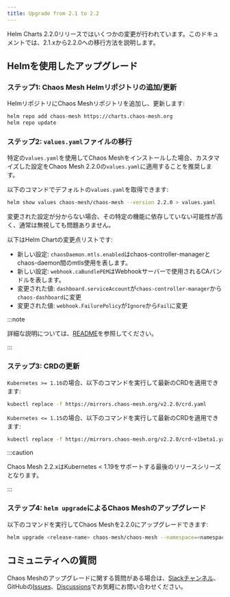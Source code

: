 ```yaml
---
title: Upgrade from 2.1 to 2.2
---
```


Helm Charts 2.2.0リリースではいくつかの変更が行われています。このドキュメントでは、2.1.xから2.2.0への移行方法を説明します。

## Helmを使用したアップグレード

### ステップ1: Chaos Mesh Helmリポジトリの追加/更新

HelmリポジトリにChaos Meshリポジトリを追加し、更新します:

```bash
helm repo add chaos-mesh https://charts.chaos-mesh.org
helm repo update
```

### ステップ2: `values.yaml`ファイルの移行

特定の`values.yaml`を使用してChaos Meshをインストールした場合、カスタマイズした設定をChaos Mesh 2.2.0の`values.yaml`に適用することを推奨します。

以下のコマンドでデフォルトの`values.yaml`を取得できます:

```bash
helm show values chaos-mesh/chaos-mesh --version 2.2.0 > values.yaml
```

変更された設定が分からない場合、その特定の機能に依存していない可能性が高く、通常は無視しても問題ありません。

以下はHelm Chartの変更点リストです:

- 新しい設定: `chaosDaemon.mtls.enabled`はchaos-controller-managerとchaos-daemon間のmtls使用を表します。
- 新しい設定: `webhook.caBundlePEM`はWebhookサーバーで使用されるCAバンドルを表します。
- 変更された値: `dashboard.serviceAccount`が`chaos-controller-manager`から`chaos-dashboard`に変更
- 変更された値: `webhook.FailurePolicy`が`Ignore`から`Fail`に変更

:::note

詳細な説明については、[README](https://github.com/chaos-mesh/chaos-mesh/blob/v2.2.0/helm/chaos-mesh/README.md)を参照してください。

:::

### ステップ3: CRDの更新

`Kubernetes >= 1.16`の場合、以下のコマンドを実行して最新のCRDを適用できます:

```bash
kubectl replace -f https://mirrors.chaos-mesh.org/v2.2.0/crd.yaml
```

`Kubernetes <= 1.15`の場合、以下のコマンドを実行して最新のCRDを適用できます:

```bash
kubectl replace -f https://mirrors.chaos-mesh.org/v2.2.0/crd-v1beta1.yaml
```

:::caution

Chaos Mesh 2.2.xはKubernetes < 1.19をサポートする最後のリリースシリーズとなります。

:::

### ステップ4: `helm upgrade`によるChaos Meshのアップグレード

以下のコマンドを実行してChaos Meshを2.2.0にアップグレードできます:

```bash
helm upgrade <release-name> chaos-mesh/chaos-mesh --namespace=<namespace> --version=2.2.0 <--other-required-flags>
```

## コミュニティへの質問

Chaos Meshのアップグレードに関する質問がある場合は、[Slackチャンネル](https://cloud-native.slack.com/archives/C0193VAV272)、GitHubの[Issues](https://github.com/chaos-mesh/chaos-mesh/issues/new?assignees=&labels=&template=question.md)、[Discussions](https://github.com/chaos-mesh/chaos-mesh/discussions/new)でお気軽にお問い合わせください。